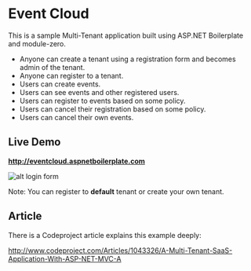 # Event Cloud
This is a sample Multi-Tenant application built using ASP.NET Boilerplate and module-zero.

* Anyone can create a tenant using a registration form and becomes admin of the tenant.
* Anyone can register to a tenant.
* Users can create events.
* Users can see events and other registered users.
* Users can register to events based on some policy.
* Users can cancel their registration based on some policy.
* Users can cancel their own events.

## Live Demo

__http://eventcloud.aspnetboilerplate.com__

![alt login form](https://raw.githubusercontent.com/aspnetboilerplate/eventcloud/blob/master/doc/article/login-page-v2.jpg)

Note: You can register to __default__ tenant or create your own tenant.

## Article

There is a Codeproject article explains this example deeply:

http://www.codeproject.com/Articles/1043326/A-Multi-Tenant-SaaS-Application-With-ASP-NET-MVC-A
